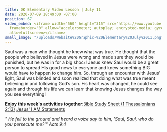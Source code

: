 ```yaml
---
title: DK Elementary Video Lesson | July 11
date: 2020-07-09 18:49:00 -07:00
position: 67
video_embed: <iframe width="560" height="315" src="https://www.youtube.com/embed/7SkR0MlFqFE"
  frameborder="0" allow="accelerometer; autoplay; encrypted-media; gyroscope; picture-in-picture"
  allowfullscreen></iframe>
small_image: "/uploads/Website%20Graphic-%20Elementary%20July%2011.png"
---
```


Saul was a man who thought he knew what was true. He thought that the people who believed in Jesus were wrong and made sure they would be punished, but he was in for a big shock! Jesus knew Saul would be a great person to spread His good news to everyone and knew something BIG would have to happen to change him. So, through an encounter with Jesus’ light, Saul was blinded and soon realized that doing what was true meant believing in and following God’s son. His heart was changed, he could see again and through his life we can learn that knowing Jesus changes the way you see everything!

**Enjoy this week's activities together:**[Bible Study Sheet (1 Thessalonians 2:13)](https://drive.google.com/file/d/1n8A8HmgP5S-5Tt3FHywHZu-_5kyM9AHg/view?usp=sharing)
[Jesus' I AM Statements](https://drive.google.com/file/d/17vUnEDv6JFSWtw8D9iLTDPCRcL5ylR00/view?usp=sharing)

*" He fell to the ground and heard a voice say to him, 'Saul, Saul, who do you persecute me?'" Acts 9:4*